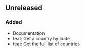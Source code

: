 ## Unreleased
### Added
- Documentation
- feat: Get a country by code
- feat: Get the full list of countries
